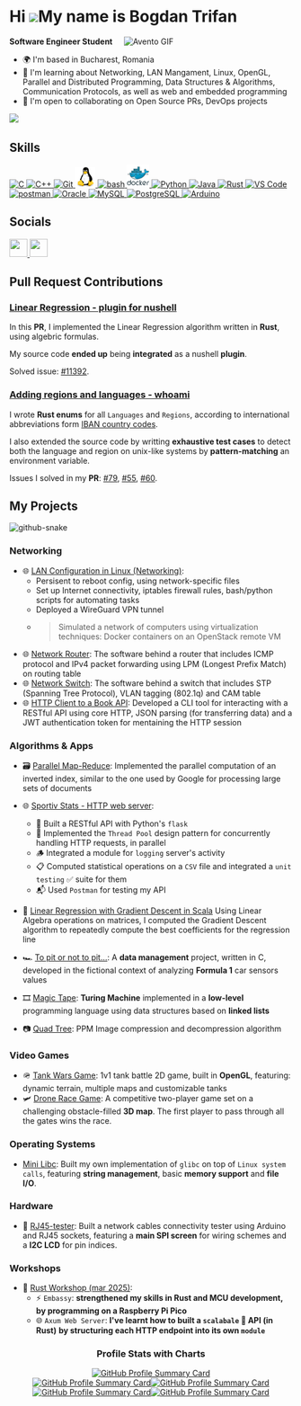 Hi ![](https://user-images.githubusercontent.com/18350557/176309783-0785949b-9127-417c-8b55-ab5a4333674e.gif)My name is Bogdan Trifan
=====================================================================================================================================



<img align="right" src="https://cdn.dribbble.com/users/730703/screenshots/6581243/avento.gif" alt="Avento GIF" style="width: 300px; height: auto;">



**Software Engineer Student**




* 🌍  I'm based in Bucharest, Romania
* 🧠  I'm learning about Networking, LAN Mangament, Linux, OpenGL, Parallel and Distributed Programming, Data Structures & Algorithms, Communication Protocols, as well as web and embedded programming
* 🤝  I'm open to collaborating on Open Source PRs, DevOps projects





<a href="https://www.github.com/TrifanBogdan24" target="_blank" rel="noreferrer"><img
src="https://img.shields.io/github/followers/TrifanBogdan24?logo=github&style=for-the-badge&color=0891b2&labelColor=1c1917" /></a>


## Skills


<p align="left">
<a href="https://docs.microsoft.com/en-us/cpp/?view=msvc-170" target="_blank" rel="noreferrer">
  <img alt="C" src="https://raw.githubusercontent.com/danielcranney/readme-generator/main/public/icons/skills/c-colored.svg" width="36" height="36">
</a>
<a href="https://docs.microsoft.com/en-us/cpp/?view=msvc-170" target="_blank" rel="noreferrer">
  <img alt="C++" src="https://raw.githubusercontent.com/danielcranney/readme-generator/main/public/icons/skills/cplusplus-colored.svg" width="36" height="36">
</a>
<a href="https://git-scm.com/" target="_blank" rel="noreferrer">
  <img alt="Git" src="https://raw.githubusercontent.com/danielcranney/readme-generator/main/public/icons/skills/git-colored.svg" width="36" height="36">
</a>
<a href="https://www.linux.org" target="_blank" rel="noreferrer">
  <img alt="Linux" src="https://raw.githubusercontent.com/devicons/devicon/master/icons/linux/linux-original.svg" width="36" height="36">
</a>
<a href="https://www.gnu.org/software/bash/" target="_blank" rel="noreferrer">
  <img src="https://www.vectorlogo.zone/logos/gnu_bash/gnu_bash-icon.svg" alt="bash" width="40" height="40"/>
</a>
<a href="https://www.docker.com/" target="_blank" rel="noreferrer">
  <img src="https://raw.githubusercontent.com/devicons/devicon/master/icons/docker/docker-original-wordmark.svg" alt="docker" width="40" height="40"/>
</a>
<a href="https://www.python.org/" target="_blank" rel="noreferrer">
  <img alt="Python" src="https://raw.githubusercontent.com/danielcranney/readme-generator/main/public/icons/skills/python-colored.svg" width="36" height="36">
</a>
<a href="https://www.oracle.com/java/" target="_blank" rel="noreferrer">
  <img alt="Java" src="https://raw.githubusercontent.com/danielcranney/readme-generator/main/public/icons/skills/java-colored.svg" width="36" height="36">
</a>
<a href="https://www.rust-lang.org/" target="_blank" rel="noreferrer">
  <img alt="Rust" src="https://upload.wikimedia.org/wikipedia/commons/thumb/2/20/Rustacean-orig-noshadow.svg/512px-Rustacean-orig-noshadow.svg.png" width="36" height="36">
</a>
<a href="https://code.visualstudio.com/" target="_blank" rel="noreferrer">
  <img alt="VS Code" src="https://raw.githubusercontent.com/danielcranney/readme-generator/main/public/icons/skills/visualstudiocode.svg" width="36" height="36">
</a>

<a href="https://postman.com" target="_blank" rel="noreferrer">
  <img src="https://www.vectorlogo.zone/logos/getpostman/getpostman-icon.svg" alt="postman" width="40" height="40"/>
</a>


<!--
<a href="https://neovim.io/" target="_blank" rel="noreferrer">
  <img alt="Neovim" src="https://raw.githubusercontent.com/danielcranney/readme-generator/main/public/icons/skills/neovim.svg" width="36" height="36">
</a>
<a href="https://www.vim.org/" target="_blank" rel="noreferrer">
  <img alt="Vim" src="https://raw.githubusercontent.com/danielcranney/readme-generator/main/public/icons/skills/vim.svg" width="36" height="36">
</a>
<a href="https://developer.mozilla.org/en-US/docs/Glossary/HTML5" target="_blank" rel="noreferrer">
  <img alt="HTML5" src="https://raw.githubusercontent.com/danielcranney/readme-generator/main/public/icons/skills/html5-colored.svg" width="36" height="36">
</a>
<a href="https://www.w3.org/TR/CSS/#css" target="_blank" rel="noreferrer">
  <img alt="CSS3" src="https://raw.githubusercontent.com/danielcranney/readme-generator/main/public/icons/skills/css3-colored.svg" width="36" height="36">
</a>
<a href="https://developer.mozilla.org/en-US/docs/Web/JavaScript" target="_blank" rel="noreferrer">
  <img alt="JavaScript" src="https://raw.githubusercontent.com/danielcranney/readme-generator/main/public/icons/skills/javascript-colored.svg" width="36" height="36">
</a>
<a href="https://nodejs.org/en/" target="_blank" rel="noreferrer">
  <img alt="NodeJS" src="https://raw.githubusercontent.com/danielcranney/readme-generator/main/public/icons/skills/nodejs-colored.svg" width="36" height="36">
</a>
 -->
<a href="https://www.oracle.com/uk/index.html" target="_blank" rel="noreferrer">
  <img alt="Oracle" src="https://raw.githubusercontent.com/danielcranney/readme-generator/main/public/icons/skills/oracle-colored.svg" width="36" height="36">
</a>
<a href="https://www.mysql.com/" target="_blank" rel="noreferrer">
  <img alt="MySQL" src="https://raw.githubusercontent.com/danielcranney/readme-generator/main/public/icons/skills/mysql-colored.svg" width="36" height="36">
</a>
<a href="https://www.postgresql.org/" target="_blank" rel="noreferrer">
  <img alt="PostgreSQL" src="https://raw.githubusercontent.com/danielcranney/readme-generator/main/public/icons/skills/postgresql-colored.svg" width="36" height="36">
</a>
<a href="https://store.arduino.cc/?gclid=Cj0KCQjw2eilBhCCARIsAG0Pf8uueBifykWcsSS4LPESeGQfxGVKJYnzV7bz471XfknQJy_1VINVWM8aAkLtEALw_wcB" target="_blank" rel="noreferrer">
  <img alt="Arduino" src="https://raw.githubusercontent.com/danielcranney/readme-generator/main/public/icons/skills/arduino-colored.svg" width="36" height="36">
</a>

</p>


## Socials

<p align="left">
  <a href="https://www.github.com/TrifanBogdan24" target="_blank" rel="noreferrer"> <picture> <source media="(prefers-color-scheme: dark)" srcset="https://raw.githubusercontent.com/danielcranney/readme-generator/main/public/icons/socials/github-dark.svg" /> <source media="(prefers-color-scheme: light)" srcset="https://raw.githubusercontent.com/danielcranney/readme-generator/main/public/icons/socials/github.svg" /> <img src="https://raw.githubusercontent.com/danielcranney/readme-generator/main/public/icons/socials/github.svg" width="32" height="32" /></picture> </a>
  <a href="https://www.linkedin.com/in/trifan-bogdan" target="_blank" rel="noreferrer"> <picture> <source media="(prefers-color-scheme: dark)" srcset="https://raw.githubusercontent.com/danielcranney/readme-generator/main/public/icons/socials/linkedin-dark.svg" /> <source media="(prefers-color-scheme: light)" srcset="https://raw.githubusercontent.com/danielcranney/readme-generator/main/public/icons/socials/linkedin.svg" /> <img src="https://raw.githubusercontent.com/danielcranney/readme-generator/main/public/icons/socials/linkedin.svg" width="32" height="32" /> </picture> </a>
</p>





## Pull Request Contributions

### [Linear Regression - plugin for nushell](https://github.com/nushell/nushell/pull/11542)


In this **PR**, I implemented the Linear Regression algorithm written in **Rust**, using algebric formulas.

My source code **ended up** being **integrated** as a nushell **plugin**.

Solved issue: [#11392](https://github.com/nushell/nushell/issues/11392).


### [Adding regions and languages - whoami](https://github.com/ardaku/whoami/pull/81)



I wrote **Rust enums** for all `Languages` and `Regions`,
according to international abbreviations form [IBAN country codes](https://www.iban.com/country-codes).

I also extended the source code by writting **exhaustive test cases** to detect both the language and region
on unix-like systems by **pattern-matching** an environment variable.



Issues I solved in my **PR**:
[#79](https://github.com/ardaku/whoami/issues/79),
[#55](https://github.com/ardaku/whoami/issues/55),
[#60](https://github.com/ardaku/whoami/issues/60).



## My Projects



<!-- Snake Game in the contributions graph -->
<picture>
  <source media="(prefers-color-scheme: dark)" srcset="https://raw.githubusercontent.com/tobiasmeyhoefer/tobiasmeyhoefer/output/github-snake-dark.svg" />
  <source media="(prefers-color-scheme: light)" srcset="https://raw.githubusercontent.com/tobiasmeyhoefer/tobiasmeyhoefer/output/github-snake.svg" />
  <img alt="github-snake" src="https://raw.githubusercontent.com/tobiasmeyhoefer/tobiasmeyhoefer/output/github-snake.svg" />
</picture>




### Networking

- 🌐 [LAN Configuration in Linux (Networking)](https://github.com/TrifanBogdan24/LAN-Config-in-Linux.git):
  - Persisent to reboot config, using network-specific files
  - Set up Internet connectivity, iptables firewall rules, bash/python scripts for automating tasks
  - Deployed a WireGuard VPN tunnel
  - > Simulated a network of computers using virtualization techniques: Docker containers on an OpenStack remote VM
- 🌐 [Network Router](https://github.com/TrifanBogdan24/Network-Router-Implementation.git):
  The software behind a router that includes ICMP protocol and IPv4 packet forwarding using LPM (Longest Prefix Match) on routing table
- 🌐 [Network Switch](https://github.com/TrifanBogdan24/Network-Switch-Implementation.git):
  The software behind a switch that includes STP (Spanning Tree Protocol), VLAN tagging (802.1q) and CAM table
- 🌐 [HTTP Client to a Book API](https://github.com/TrifanBogdan24/HTTP-client-to-a-BookAPI.git):
  Developed a CLI tool for interacting with a RESTful API
  using core HTTP, JSON parsing (for transferring data) and a JWT authentication token for mentaining the HTTP session

### Algorithms & Apps

- 🗃️ [Parallel Map-Reduce](https://github.com/TrifanBogdan24/Parallel-File-Map-Reduce.git):
  Implemented the parallel computation of an inverted index,
  similar to the one used by Google for processing large sets of documents

- 🌐 [Sportiv Stats - HTTP web server](https://github.com/TrifanBogdan24/Sportive-Stats-HTTP-server):
  - 🎯 Built a RESTful API with Python's `flask`
  - 🧵 Implemented the `Thread Pool` design pattern for concurrently handling HTTP requests, in parallel
  - 🪵 Integrated a module for `logging` server's activity
  - 📋 Computed statistical operations on a `CSV` file and integrated a `unit testing` ✅ suite for them
  - 📬 Used `Postman` for testing my API

- 📐 [Linear Regression with Gradient Descent in Scala](https://github.com/TrifanBogdan24/Linear-Regression-Algorithm-Scala.git)
  Using Linear Algebra operations on matrices, I computed the Gradient Descent algorithm to repeatedly compute the best coefficients for the regression line

- 🏎️ [To pit or not to pit...](https://github.com/TrifanBogdan24/To-pit-or-not-to-pit):
  A **data management** project, written in C,
  developed in the fictional context of analyzing **Formula 1** car sensors values

- 🎞️ [Magic Tape](https://github.com/TrifanBogdan24/Magic-Tape):
  **Turing Machine** implemented in a **low-level** programming language
  using data structures based on **linked lists**

- 📷 [Quad Tree](https://github.com/TrifanBogdan24/Quad-Tree): PPM Image compression and decompression algorithm


### Video Games

- 🪖 [Tank Wars Game](https://github.com/TrifanBogdan24/TankWarsGame):
  1v1 tank battle 2D game, built in **OpenGL**, featuring: dynamic terrain, multiple maps and customizable tanks
- 🛩️ [Drone Race Game](https://github.com/TrifanBogdan24/DroneRaceGame):
  A competitive two-player game set on a challenging obstacle-filled **3D map**. 
  The first player to pass through all the gates wins the race.


### Operating Systems

- [Mini Libc](https://github.com/TrifanBogdan24/Mini-Libc):
  Built my own implementation of `glibc` on top of `Linux system calls`,
  featuring **string management**, basic **memory support** and **file I/O**.


### Hardware

- 🔌 [RJ45-tester](https://github.com/TrifanBogdan24/RJ45-tester):
  Built a network cables connectivity tester using Arduino and RJ45 sockets,
  featuring a **main SPI screen** for wiring schemes
  and a **I2C LCD** for pin indices.

### Workshops

- 🦀 [Rust Workshop (mar 2025)](https://github.com/TrifanBogdan24/Rust-Workshop-mar-2025):
  - ⚡️ `Embassy`: **strengthened my skills in Rust and MCU development, by programming on a Raspberry Pi Pico**
  - 🌐 `Axum Web Server`:
    **I've learnt how to built a `scalabale` 📏 API (in Rust)**
    **by structuring each HTTP endpoint into its own `module`**


<h3 align="center">Profile Stats with Charts</h3>

<div align="center"><a href="https://github.com/TrifanBogdan24">
  <img src="http://github-profile-summary-cards.vercel.app/api/cards/profile-details?username=TrifanBogdan24&theme=default" alt="GitHub Profile Summary Card"></a>
</div>
<div align="center"><a href="https://github.com/TrifanBogdan24">
  <img src="http://github-profile-summary-cards.vercel.app/api/cards/stats?username=TrifanBogdan24&theme=default" alt="GitHub Profile Summary Card"><img src="http://github-profile-summary-cards.vercel.app/api/cards/productive-time?username=TrifanBogdan24&theme=default&utcOffset=8" alt="GitHub Profile Summary Card"></a>
</div>
<div align="center"><a href="https://github.com/TrifanBogdan24">
  <img src="http://github-profile-summary-cards.vercel.app/api/cards/repos-per-language?username=TrifanBogdan24&theme=default" alt="GitHub Profile Summary Card"><img src="http://github-profile-summary-cards.vercel.app/api/cards/most-commit-language?username=TrifanBogdan24&theme=default" alt="GitHub Profile Summary Card"></a>
</div>






